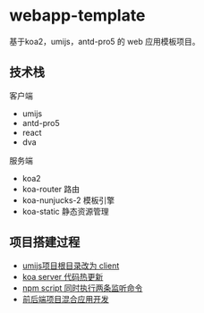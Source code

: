 # webapp-template
基于koa2，umijs，antd-pro5 的 web 应用模板项目。

## 技术栈
客户端
* umijs
* antd-pro5
* react
* dva

服务端
* koa2
* koa-router 路由
* koa-nunjucks-2 模板引擎
* koa-static 静态资源管理

## 项目搭建过程
* [umijs项目根目录改为 client]()
* [koa server 代码热更新]()
* [npm script 同时执行两条监听命令]()
* [前后端项目混合应用开发]()